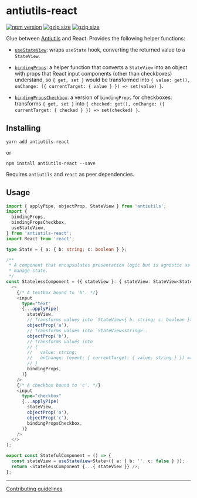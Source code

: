 # antiutils-react

[![npm version](https://badge.fury.io/js/antiutils-react.svg)](https://badge.fury.io/js/antiutils-react)
[![gzip size](https://badgen.net/bundlephobia/minzip/antiutils-react?color=green)](https://bundlephobia.com/result?p=antiutils-react)
[![gzip size](https://badgen.net/bundlephobia/tree-shaking/antiutils-react)](https://bundlephobia.com/result?p=antiutils-react)

Glue between [Antiutils](https://github.com/ivan7237d/antiutils) and React. Provides the following helper functions:

- [`useStateView`](https://github.com/ivan7237d/antiutils-react/blob/master/src/internal/useStateView.ts): wraps `useState` hook, converting the returned value to a `StateView`.

- [`bindingProps`](https://github.com/ivan7237d/antiutils-react/blob/master/src/internal/bindingProps.ts): a helper function that converts a `StateView` into an object with props that React input components (other than checkboxes) understand, so `{ get, set }` would be transformed into `{ value: get(), onChange: ({ currentTarget: { value } }) => set(value) }`.

- [`bindingPropsCheckbox`](https://github.com/ivan7237d/antiutils-react/blob/master/src/internal/bindingPropsCheckbox.ts): a version of `bindingProps` for checkboxes: transforms `{ get, set }` into `{ checked: get(), onChange: ({ currentTarget: { checked } }) => set(checked) }`.

## Installing

```
yarn add antiutils-react
```

or

```
npm install antiutils-react --save
```

Requires `antiutils` and `react` as peer dependencies.

## Usage

```ts
import { applyPipe, objectProp, StateView } from 'antiutils';
import {
  bindingProps,
  bindingPropsCheckbox,
  useStateView,
} from 'antiutils-react';
import React from 'react';

type State = { a: { b: string; c: boolean } };

/**
 * A component that encapsulates presentation logic but is agnostic as to how we
 * manage state.
 */
const StatelessComponent = ({ stateView }: { stateView: StateView<State> }) => (
  <>
    {/* A textbox bound to 'b'. */}
    <input
      type="text"
      {...applyPipe(
        stateView,
        // Transforms values into `StateView<{ b: string; c: boolean }>`.
        objectProp('a'),
        // Transforms values into `StateView<string>`.
        objectProp('b'),
        // Transforms values into
        // {
        //   value: string;
        //   onChange: (event: { currentTarget: { value: string } }) => void;
        // }
        bindingProps,
      )}
    />
    {/* A checkbox bound to 'c'. */}
    <input
      type="checkbox"
      {...applyPipe(
        stateView,
        objectProp('a'),
        objectProp('c'),
        bindingPropsCheckbox,
      )}
    />
  </>
);

export const StatefulComponent = () => {
  const stateView = useStateView<State>({ a: { b: '', c: false } });
  return <StatelessComponent {...{ stateView }} />;
};
```

---

[Contributing guidelines](https://github.com/ivan7237d/antiutils/blob/master/.github/CONTRIBUTING.md)
